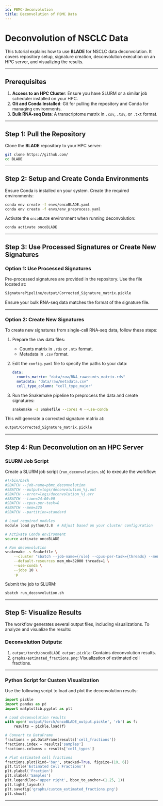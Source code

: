 ```yaml
---
id: PBMC-deconvolution
title: Deconvolution of PBMC Data
---
```


# Deconvolution of NSCLC Data

This tutorial explains how to use **BLADE** for NSCLC data deconvolution. It covers repository setup, signature creation, deconvolution execution on an HPC server, and visualizing the results.

---

## Prerequisites

1. **Access to an HPC Cluster**: Ensure you have SLURM or a similar job scheduler installed on your HPC.
2. **Git and Conda Installed**: Git for pulling the repository and Conda for managing environments.
3. **Bulk RNA-seq Data**: A transcriptome matrix in `.csv`, `.tsv`, or `.txt` format.

---

## Step 1: Pull the Repository

Clone the **BLADE** repository to your HPC server:

```bash
git clone https://github.com/
cd BLADE
```

---

## Step 2: Setup and Create Conda Environments

Ensure Conda is installed on your system. Create the required environments:

```bash
conda env create -f envs/oncoBLADE.yaml
conda env create -f envs/env_preprocess.yaml
```

Activate the `oncoBLADE` environment when running deconvolution:

```bash
conda activate oncoBLADE
```

---

## Step 3: Use Processed Signatures or Create New Signatures

### Option 1: Use Processed Signatures

Pre-processed signatures are provided in the repository. Use the file located at:

```bash
SignaturePipeline/output/Corrected_Signature_matrix.pickle
```

Ensure your bulk RNA-seq data matches the format of the signature file.

---

### Option 2: Create New Signatures

To create new signatures from single-cell RNA-seq data, follow these steps:

1. Prepare the raw data files:
   - Counts matrix in `.rds` or `.mtx` format.
   - Metadata in `.csv` format.

2. Edit the `config.yaml` file to specify the paths to your data:

   ```yaml
   data:
     counts_matrix: "data/raw/RNA_rawcounts_matrix.rds"
     metadata: "data/raw/metadata.csv"
     cell_type_column: "cell_type_major"
   ```

3. Run the Snakemake pipeline to preprocess the data and create signatures:

   ```bash
   snakemake -s Snakefile --cores 4 --use-conda
   ```

This will generate a corrected signature matrix at:

```bash
output/Corrected_Signature_matrix.pickle
```

---

## Step 4: Run Deconvolution on an HPC Server

### SLURM Job Script

Create a SLURM job script (`run_deconvolution.sh`) to execute the workflow:

```bash
#!/bin/bash
#SBATCH --job-name=pbmc_deconvolution
#SBATCH --output=logs/deconvolution_%j.out
#SBATCH --error=logs/deconvolution_%j.err
#SBATCH --time=24:00:00
#SBATCH --cpus-per-task=8
#SBATCH --mem=32G
#SBATCH --partition=standard

# Load required modules
module load python/3.8  # Adjust based on your cluster configuration

# Activate Conda environment
source activate oncoBLADE

# Run deconvolution
snakemake -s Snakefile \
    --cluster "sbatch --job-name={rule} --cpus-per-task={threads} --mem={resources.mem_mb} --output=logs/%x-%j.out --error=logs/%x-%j.err" \
    --default-resources mem_mb=32000 threads=1 \
    --use-conda \
    --jobs 10 \
    -p
```

Submit the job to SLURM:

```bash
sbatch run_deconvolution.sh
```

---

## Step 5: Visualize Results

The workflow generates several output files, including visualizations. To analyze and visualize the results:

### Deconvolution Outputs:

1. `output/torch/oncoBLADE_output.pickle`: Contains deconvolution results.
2. `graphs/estimated_fractions.png`: Visualization of estimated cell fractions.

---

### Python Script for Custom Visualization

Use the following script to load and plot the deconvolution results:

```python
import pickle
import pandas as pd
import matplotlib.pyplot as plt

# Load deconvolution results
with open('output/torch/oncoBLADE_output.pickle', 'rb') as f:
    results = pickle.load(f)

# Convert to DataFrame
fractions = pd.DataFrame(results['cell_fractions'])
fractions.index = results['samples']
fractions.columns = results['cell_types']

# Plot estimated cell fractions
fractions.plot(kind='bar', stacked=True, figsize=(10, 6))
plt.title('Estimated Cell Fractions')
plt.ylabel('Fraction')
plt.xlabel('Samples')
plt.legend(loc='upper right', bbox_to_anchor=(1.25, 1))
plt.tight_layout()
plt.savefig('graphs/custom_estimated_fractions.png')
plt.show()
```

---



